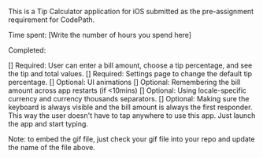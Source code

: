 This is a Tip Calculator application for iOS submitted as the pre-assignment requirement for CodePath.

Time spent: [Write the number of hours you spend here]

Completed:

[] Required: User can enter a bill amount, choose a tip percentage, and see the tip and total values.
[] Required: Settings page to change the default tip percentage.
[] Optional: UI animations
[] Optional: Remembering the bill amount across app restarts (if <10mins)
[] Optional: Using locale-specific currency and currency thousands separators.
[] Optional: Making sure the keyboard is always visible and the bill amount is always the first responder. This way the user doesn't have to tap anywhere to use this app. Just launch the app and start typing.

Note: to embed the gif file, just check your gif file into your repo and update the name of the file above.

